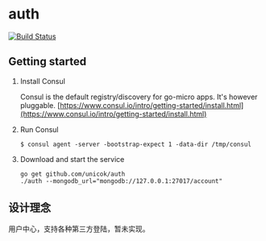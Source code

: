 # auth
[![Build Status](https://travis-ci.org/unicok/auth.svg?branch=master)](https://travis-ci.org/unicok/auth)

## Getting started

1. Install Consul

	Consul is the default registry/discovery for go-micro apps. It's however pluggable.
	[https://www.consul.io/intro/getting-started/install.html](https://www.consul.io/intro/getting-started/install.html)

2. Run Consul
	```
	$ consul agent -server -bootstrap-expect 1 -data-dir /tmp/consul
	```

4. Download and start the service

	```shell
	go get github.com/unicok/auth
	./auth --mongodb_url="mongodb://127.0.0.1:27017/account"
	```


## 设计理念
用户中心，支持各种第三方登陆，暂未实现。